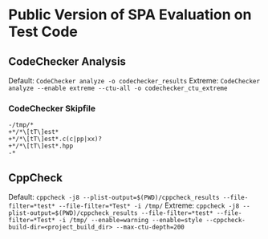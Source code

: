 # Public Version of SPA Evaluation on Test Code

## CodeChecker Analysis
Default: `CodeChecker analyze -o codechecker_results`
Extreme: `CodeChecker analyze --enable extreme --ctu-all -o codechecker_ctu_extreme`

### CodeChecker Skipfile
```
-/tmp/*
+*/*\[tT\]est*
+*/*\[tT\]est*.c(c|pp|xx)?
+*/*\[tT\]est*.hpp
-*
```
## CppCheck
Default: `cppcheck -j8 --plist-output=$(PWD)/cppcheck_results --file-filter=*test* --file-filter=*Test* -i /tmp/` 
Extreme: `cppcheck -j8 --plist-output=$(PWD)/cppcheck_results --file-filter=*test* --file-filter=*Test* -i /tmp/ --enable=warning --enable=style --cppcheck-build-dir=<project_build_dir> --max-ctu-depth=200`
